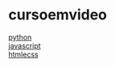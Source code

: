 # cursoemvideo 
<a href='https://gabrielryanft.github.io/learning/cursoemvideo/python/' target='_blank' rel='next'>python</a><br/>
<a href='https://gabrielryanft.github.io/learning/cursoemvideo/javascript/' target='_blank' rel='next'>javascript</a><br/>
<a href='https://gabrielryanft.github.io/learning/cursoemvideo/htmlecss/' target='_blank' rel='next'>htmlecss</a><br/>
